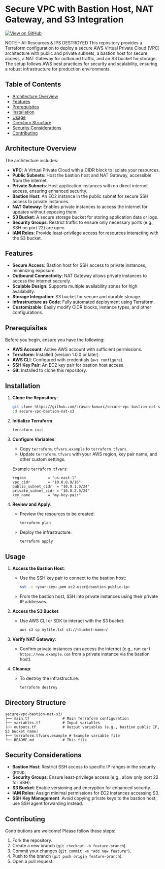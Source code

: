 # Secure VPC with Bastion Host, NAT Gateway, and S3 Integration
[![View on GitHub](https://img.shields.io/badge/GitHub-Secure_VPC_Project-blue?logo=github)](https://github.com/sravan-kumarc/secure-vpc-bastion-nat-s3)

NOTE - All Resources & IPS DESTROYED
This repository provides a Terraform configuration to deploy a secure AWS Virtual Private Cloud (VPC) architecture with public and private subnets, a bastion host for secure access, a NAT Gateway for outbound traffic, and an S3 bucket for storage. The setup follows AWS best practices for security and scalability, ensuring a robust infrastructure for production environments.

## Table of Contents
- [Architecture Overview](#architecture-overview)
- [Features](#features)
- [Prerequisites](#prerequisites)
- [Installation](#installation)
- [Usage](#usage)
- [Directory Structure](#directory-structure)
- [Security Considerations](#security-considerations)
- [Contributing](#contributing)

## Architecture Overview
The architecture includes:
- **VPC**: A Virtual Private Cloud with a CIDR block to isolate your resources.
- **Public Subnets**: Host the bastion host and NAT Gateway, accessible from the internet.
- **Private Subnets**: Host application instances with no direct internet access, ensuring enhanced security.
- **Bastion Host**: An EC2 instance in the public subnet for secure SSH access to private instances.
- **NAT Gateway**: Enables private instances to access the internet for updates without exposing them.
- **S3 Bucket**: A secure storage bucket for storing application data or logs.
- **Security Groups**: Restrict traffic to ensure only necessary ports (e.g., SSH on port 22) are open.
- **IAM Roles**: Provide least-privilege access for resources interacting with the S3 bucket.

## Features
- **Secure Access**: Bastion host for SSH access to private instances, minimizing exposure.
- **Outbound Connectivity**: NAT Gateway allows private instances to access the internet securely.
- **Scalable Design**: Supports multiple availability zones for high availability.
- **Storage Integration**: S3 bucket for secure and durable storage.
- **Infrastructure as Code**: Fully automated deployment using Terraform.
- **Customizable**: Easily modify CIDR blocks, instance types, and other configurations.

## Prerequisites
Before you begin, ensure you have the following:
- **AWS Account**: Active AWS account with sufficient permissions.
- **Terraform**: Installed (version 1.0.0 or later).
- **AWS CLI**: Configured with credentials (`aws configure`).
- **SSH Key Pair**: An EC2 key pair for bastion host access.
- **Git**: Installed to clone this repository.

## Installation
1. **Clone the Repository**:
   ```bash
   git clone https://github.com/sravan-kumarc/secure-vpc-bastion-nat-s3.git
   cd secure-vpc-bastion-nat-s3
   ```

2. **Initialize Terraform**:
   ```bash
   terraform init
   ```

3. **Configure Variables**:
   - Copy `terraform.tfvars.example` to `terraform.tfvars`.
   - Update `terraform.tfvars` with your AWS region, key pair name, and other custom settings.

   Example `terraform.tfvars`:
   ```hcl
   region          = "us-east-1"
   vpc_cidr        = "10.0.0.0/16"
   public_subnet_cidr  = "10.0.1.0/24"
   private_subnet_cidr = "10.0.2.0/24"
   key_name        = "my-key-pair"
   ```

4. **Review and Apply**:
   - Preview the resources to be created:
     ```bash
     terraform plan
     ```
   - Deploy the infrastructure:
     ```bash
     terraform apply
     ```

## Usage
1. **Access the Bastion Host**:
   - Use the SSH key pair to connect to the bastion host:
     ```bash
     ssh -i <your-key>.pem ec2-user@<bastion-public-ip>
     ```
   - From the bastion host, SSH into private instances using their private IP addresses.

2. **Access the S3 Bucket**:
   - Use AWS CLI or SDK to interact with the S3 bucket:
     ```bash
     aws s3 cp myfile.txt s3://<bucket-name>/
     ```

3. **Verify NAT Gateway**:
   - Confirm private instances can access the internet (e.g., run `curl https://www.example.com` from a private instance via the bastion host).

4. **Cleanup**:
   - To destroy the infrastructure:
     ```bash
     terraform destroy
     ```

## Directory Structure
```
secure-vpc-bastion-nat-s3/
├── main.tf               # Main Terraform configuration
├── variables.tf          # Input variables
├── outputs.tf            # Output variables (e.g., bastion public IP, S3 bucket name)
├── terraform.tfvars.example # Example variable file
└── README.md             # This file
```

## Security Considerations
- **Bastion Host**: Restrict SSH access to specific IP ranges in the security group.
- **Security Groups**: Ensure least-privilege access (e.g., allow only port 22 for SSH).
- **S3 Bucket**: Enable versioning and encryption for enhanced security.
- **IAM Roles**: Assign minimal permissions for EC2 instances accessing S3.
- **SSH Key Management**: Avoid copying private keys to the bastion host; use SSH agent forwarding instead.

## Contributing
Contributions are welcome! Please follow these steps:
1. Fork the repository.
2. Create a new branch (`git checkout -b feature-branch`).
3. Commit your changes (`git commit -m "Add new feature"`).
4. Push to the branch (`git push origin feature-branch`).
5. Open a pull request.
